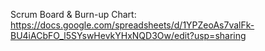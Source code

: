Scrum Board & Burn-up Chart: https://docs.google.com/spreadsheets/d/1YPZeoAs7valFk-BU4iACbFO_l5SYswHevkYHxNQD3Ow/edit?usp=sharing